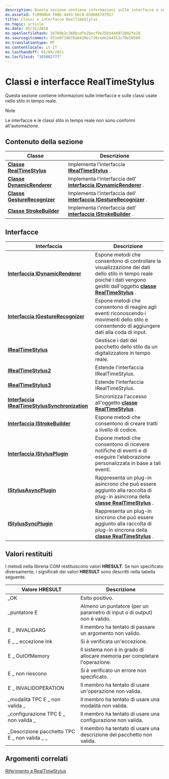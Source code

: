 ```yaml
---
description: Questa sezione contiene informazioni sulle interfacce e sulle classi usate nello stilo in tempo reale.
ms.assetid: fc0900b4-f08b-4a93-bbc0-d3db067d7917
title: Classi e interfacce RealTimeStylus
ms.topic: article
ms.date: 05/31/2018
ms.openlocfilehash: 34769b2c268bcdfe2becf9e759344d972092fe28
ms.sourcegitcommit: 831e8f3db78ab820e1710cede244553c70e50500
ms.translationtype: MT
ms.contentlocale: it-IT
ms.lasthandoff: 01/08/2021
ms.locfileid: "103882777"
---
```

# <a name="realtimestylus-classes-and-interfaces"></a>Classi e interfacce RealTimeStylus

Questa sezione contiene informazioni sulle interfacce e sulle classi usate nello stilo in tempo reale.

> [!Note]  
> Le interfacce e le classi stilo in tempo reale non sono conformi all'automazione.

 

## <a name="in-this-section"></a>Contenuto della sezione



| Classe                                                      | Descrizione                                                                                     |
|------------------------------------------------------------|-------------------------------------------------------------------------------------------------|
| [**Classe RealTimeStylus**](realtimestylus-class.md)       | Implementa l'interfaccia [**IRealTimeStylus**](/windows/desktop/api/RTSCom/nn-rtscom-irealtimestylus) .<br/>                 |
| [**Classe DynamicRenderer**](/previous-versions/windows/desktop/legacy/ms701168(v=vs.85))     | Implementa l'interfaccia dell' [**interfaccia IDynamicRenderer**](/windows/desktop/api/RTSCom/nn-rtscom-idynamicrenderer) .<br/>     |
| [**Classe GestureRecognizer**](gesturerecognizer-class.md) | Implementa l'interfaccia dell' [**interfaccia IGestureRecognizer**](/windows/desktop/api/RTSCom/nn-rtscom-igesturerecognizer) .<br/> |
| [**Classe StrokeBuilder**](strokebuilder-class.md)         | Implementa l'interfaccia dell' [**interfaccia IStrokeBuilder**](/windows/desktop/api/RTSCom/nn-rtscom-istrokebuilder) .<br/>         |



 

## <a name="interfaces"></a>Interfacce



| Interfaccia                                                                          | Descrizione                                                                                                                                                                                 |
|------------------------------------------------------------------------------------|---------------------------------------------------------------------------------------------------------------------------------------------------------------------------------------------|
| [**Interfaccia IDynamicRenderer**](/windows/desktop/api/RTSCom/nn-rtscom-idynamicrenderer)                             | Espone metodi che consentono di controllare la visualizzazione dei dati dello stilo in tempo reale poiché i dati vengono gestiti dall'oggetto [**classe RealTimeStylus**](realtimestylus-class.md) .<br/> |
| [**Interfaccia IGestureRecognizer**](/windows/desktop/api/RTSCom/nn-rtscom-igesturerecognizer)                         | Espone metodi che consentono di reagire agli eventi riconoscendo i movimenti dello stilo e consentendo di aggiungere dati alla coda di input.<br/>                                                  |
| [**IRealTimeStylus**](/windows/desktop/api/RTSCom/nn-rtscom-irealtimestylus)                                         | Gestisce i dati del pacchetto dello stilo da un digitalizzatore in tempo reale.<br/>                                                                                                                    |
| [**IRealTimeStylus2**](/windows/desktop/api/RTSCom/nn-rtscom-irealtimestylus2)                                       | Estende l'interfaccia IRealTimeStylus.<br/>                                                                                                                                           |
| [**IRealTimeStylus3**](/windows/desktop/api/rtscom/nn-rtscom-irealtimestylus3)                                       | Estende l'interfaccia IRealTimeStylus.<br/>                                                                                                                                           |
| [**Interfaccia IRealTimeStylusSynchronization**](/windows/desktop/api/RTSCom/nn-rtscom-irealtimestylussynchronization) | Sincronizza l'accesso all'oggetto [**classe RealTimeStylus**](realtimestylus-class.md) .<br/>                                                                                          |
| [**Interfaccia IStrokeBuilder**](/windows/desktop/api/RTSCom/nn-rtscom-istrokebuilder)                                 | Espone metodi che consentono di creare tratti a livello di codice.<br/>                                                                                                              |
| [**Interfaccia IStylusPlugin**](/windows/desktop/api/RTSCom/nn-rtscom-istylusplugin)                                   | Espone metodi che consentono di ricevere notifiche di eventi e di eseguire l'elaborazione personalizzata in base a tali eventi.<br/>                                                          |
| [**IStylusAsyncPlugin**](/windows/win32/api/rtscom/nn-rtscom-istylusasyncplugin)                                   | Rappresenta un plug-in asincrono che può essere aggiunto alla raccolta di plug-in asincrona della [**classe RealTimeStylus**](realtimestylus-class.md) .<br/>                                |
| [**IStylusSyncPlugin**](/windows/win32/api/rtscom/nn-rtscom-istylussyncplugin)                                     | Rappresenta un plug-in sincrono che può essere aggiunto alla raccolta di plug-in sincrona della [**classe RealTimeStylus**](realtimestylus-class.md) .<br/>                                   |



 

## <a name="return-values"></a>Valori restituiti

I metodi nella libreria COM restituiscono valori **HRESULT**. Se non specificato diversamente, i significati dei valori **HRESULT** sono descritti nella tabella seguente.



| Valore HRESULT                                   | Descrizione                                                                              |
|-------------------------------------------------|------------------------------------------------------------------------------------------|
| \_OK<br/>                                | Esito positivo.<br/>                                                                      |
| \_puntatore E<br/>                           | Almeno un puntatore (per un parametro di input o di output) non è valido.<br/> |
| E \_ INVALIDARG<br/>                        | Il membro ha tentato di passare un argomento non valido.<br/>                              |
| E \_ \_ eccezione Ink<br/>                    | Si è verificata un'eccezione.<br/>                                                           |
| E \_ OutOfMemory<br/>                       | Il sistema non è in grado di allocare memoria per completare l'operazione.<br/>                      |
| E \_ non riescono<br/>                              | Si è verificato un errore non specificato.<br/>                                                 |
| E \_ INVALIDOPERATION<br/>                  | Il membro ha tentato di usare un'operazione non valida.<br/>                                 |
| \_modalità TPC E \_ non valida \_<br/>                | Il membro ha tentato di usare una modalità non valida.<br/>                                      |
| \_configurazione TPC E \_ non valida \_<br/>       | Il membro ha tentato di usare una configurazione non valida.<br/>                             |
| \_Descrizione pacchetto TPC E \_ non valida \_ \_<br/> | Il membro ha tentato di usare una descrizione del pacchetto non valida.<br/>                        |



 

## <a name="related-topics"></a>Argomenti correlati

<dl> <dt>

[Riferimento a RealTimeStylus](realtimestylus-reference.md)
</dt> </dl>

 

 
